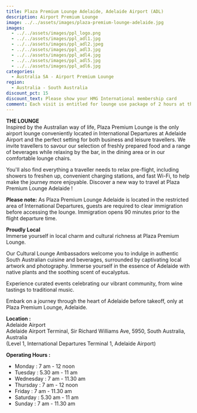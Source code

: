 ```yaml
---
title: Plaza Premium Lounge Adelaide, Adelaide Airport (ADL)
description: Airport Premium Lounge
image: ../../assets/images/plaza-premium-lounge-adelaide.jpg
images:
  - ../../assets/images/ppl_logo.png
  - ../../assets/images/ppl_adl1.jpg
  - ../../assets/images/ppl_adl2.jpeg
  - ../../assets/images/ppl_adl3.jpg
  - ../../assets/images/ppl_adl4.jpg
  - ../../assets/images/ppl_adl5.jpg
  - ../../assets/images/ppl_adl6.jpg
categories:
  - Australia SA - Airport Premium Lounge
region:
  - Australia - South Australia
discount_pct: 15
discount_text: Please show your HMG International membership card
comment: Each visit is entitled for lounge use package of 2 hours at the lounge.
---
```

**THE LOUNGE**\
Inspired by the Australian way of life, Plaza Premium Lounge is the only airport lounge conveniently located in International Departures at Adelaide Airport and the perfect setting for both business and leisure travellers. We invite travellers to savour our selection of freshly prepared food and a range of beverages while relaxing by the bar, in the dining area or in our comfortable lounge chairs.

You'll also find everything a traveller needs to relax pre-flight, including showers to freshen up, convenient charging stations, and fast Wi-Fi, to help make the journey more enjoyable. Discover a new way to travel at Plaza Premium Lounge Adelaide !

**Please note:** As Plaza Premium Lounge Adelaide is located in the restricted area of International Departures, guests are required to clear immigration before accessing the lounge. Immigration opens 90 minutes prior to the flight departure time.

**Proudly Local**\
Immerse yourself in local charm and cultural richness at Plaza Premium Lounge.

Our Cultural Lounge Ambassadors welcome you to indulge in authentic South Australian cuisine and beverages, surrounded by captivating local artwork and photography. Immerse yourself in the essence of Adelaide with native plants and the soothing scent of eucalyptus.

Experience curated events celebrating our vibrant community, from wine tastings to traditional music.

Embark on a journey through the heart of Adelaide before takeoff, only at Plaza Premium Lounge, Adelaide.

**Location :**\
Adelaide Airport\
Adelaide Airport Terminal, Sir Richard Williams Ave, 5950, South Australia, Australia\
(Level 1, International Departures Terminal 1, Adelaide Airport)

**Operating Hours :**

* Monday : 7 am - 12 noon
* Tuesday : 5.30 am - 11 am
* Wednesday : 7 am - 11.30 am
* Thursday : 7 am - 12 noon
* Friday : 7 am - 11.30 am
* Saturday : 5.30 am - 11 am
* Sunday : 7 am - 11.30 am
